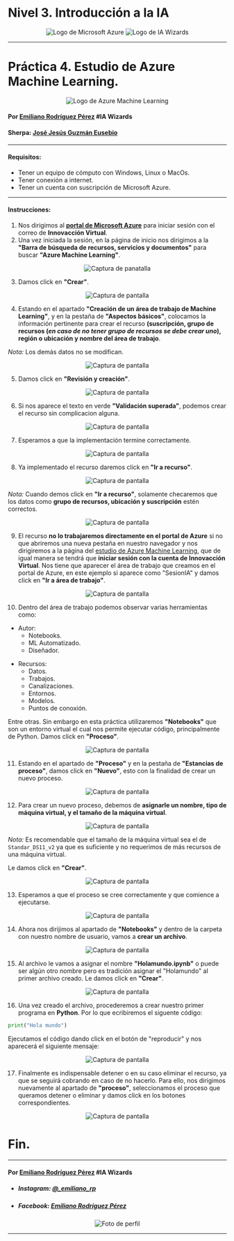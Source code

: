 # Nivel 3. Introducción a la IA
<center>

![Logo de Microsoft Azure](Imágenes/Microsoft_Azure.svg.png) ![Logo de IA Wizards](Imágenes/logocomunidad2.png)

</center>

---
# Práctica 4. Estudio de Azure Machine Learning.
<center>

![Logo de Azure Machine Learning](Imágenes/Azure-Machine-Learning.png)

</center>

#### Por [Emiliano Rodríguez Pérez](https://github.com/Emiliano-RP) #IA Wizards
#### Sherpa: [José Jesús Guzmán Eusebio](https://github.com/josejesusguzman)
---
#### Requisitos:
- Tener un equipo de cómputo con Windows, Linux o MacOs.
- Tener conexión a internet.
- Tener un cuenta con suscripción de Microsoft Azure.
---
#### Instrucciones:
1.  Nos dirigimos al **[portal de Microsoft Azure](https://portal.azure.com/#home)** para iniciar sesión con el correo de **Innovacción Virtual**.
2. Una vez iniciada la sesión, en la página de inicio nos dirigimos a la **"Barra de búsqueda de recursos, servicios y documentos"** para buscar **"Azure Machine Learning"**. 
<center>

![Captura de panatalla](Imágenes/Captura-de-pantalla-1.png)

</center>

3.  Damos click en **"Crear"**.
<center>

![Captura de pantalla](Imágenes/Captura-de-pantalla-2.png)

</center>

4. Estando en el apartado **"Creación de un área de trabajo de Machine Learning"**, y en la pestaña de **"Aspectos básicos"**, colocamos la información pertinente para crear el recurso **(suscripción, grupo de recursos (*en caso de no tener grupo de recursos se debe crear uno*), región o ubicación y nombre del área de trabajo**.

*Nota:* Los demás datos no se modifican.
<center>

![Captura de pantalla](Imágenes/Captura-de-pantalla-3.png)

</center>

5. Damos click en **"Revisión y creación"**.
<center>

![Captura de pantalla](Imágenes/Captura-de-pantalla-4.png)

</center>

6. Si nos aparece el texto en verde **"Validación superada"**, podemos crear el recurso sin complicacion alguna.
<center>

![Captura de pantalla](Imágenes/Captura-de-pantalla-5.png)

</center>

7. Esperamos a que la implementación termine correctamente.
<center>

![Captura de pantalla](Imágenes/Captura-de-pantalla-6.png)

</center>

8. Ya implementado el recurso daremos click en **"Ir a recurso"**.
<center>

![Captura de pantalla](Imágenes/Captura-de-pantalla-7.png)

</center>

*Nota:* Cuando demos click en **"Ir a recurso"**, solamente checaremos que los datos como **grupo de recursos, ubicación y suscripción** estén correctos.
<center>

![Captura de pantalla](Imágenes/Captura-de-pantalla-8.png)

</center>

9. El recurso **no lo trabajaremos directamente en el portal de Azure** si no que abriremos una nueva pestaña en nuestro navegador y nos dirigiremos a la página del [estudio de Azure Machine Learning](https://ml.azure.com/home), que de igual manera se tendrá que **iniciar sesión con la cuenta de Innovacción Virtual**. Nos tiene que aparecer el área de trabajo que creamos en el portal de Azure, en este ejemplo si aparece como "SesionIA" y damos click en **"Ir a área de trabajo"**.
<center>

![Captura de pantalla](Imágenes/Captura-de-pantalla-9.png)

</center>

10. Dentro del área de trabajo podemos observar varias herramientas como:
* Autor:
    * Notebooks.
    * ML Automatizado.
    * Diseñador.
- Recursos:
    * Datos.
    * Trabajos.
    * Canalizaciones.
    * Entornos.
    * Modelos.
    * Puntos de conoxión.

Entre otras. Sin embargo en esta práctica utilizaremos **"Notebooks"** que son un entorno virtual el cual nos permite ejecutar código, principalmente de Python. Damos click en **"Proceso"**.
<center>

![Captura de pantalla](Imágenes/Captura-de-pantalla-10.png)

</center>

11. Estando en el apartado de **"Proceso"** y en la pestaña de **"Estancias de proceso"**, damos click en **"Nuevo"**, esto con la finalidad de crear un nuevo proceso.
<center>

![Captura de pantalla](Imágenes/Captura-de-pantalla-11.png)

</center>

12. Para crear un nuevo proceso, debemos de **asignarle un nombre, tipo de máquina virtual, y el tamaño de la máquina virtual**.
<center>

![Captura de pantalla](Imágenes/Captura-de-pantalla-12.png)

</center>

*Nota:* Es recomendable que el tamaño de la máquina virtual sea el de `Standar_DS11_v2` ya que es suficiente y no requerimos de más recursos de una máquina virtual.

Le damos click en **"Crear"**.

<center>

![Captura de pantalla](Imágenes/Captura-de-pantalla-13.png)

</center>

13. Esperamos a que el proceso se cree correctamente y que comience a ejecutarse.
<center>

![Captura de pantalla](Imágenes/Captura-de-pantalla-14.png)

</center>

14. Ahora nos dirijimos al apartado de **"Notebooks"** y dentro de la carpeta con nuestro nombre de usuario, vamos a **crear un archivo**.
<center>

![Captura de pantalla](Imágenes/Captura-de-pantalla-15.png)

</center>

15. Al archivo le vamos a asignar el nombre **"Holamundo.ipynb"** o puede ser algún otro nombre pero es tradición asignar el "Holamundo" al primer archivo creado. Le damos click en **"Crear"**.
<center>

![Captura de pantalla](Imágenes/Captura-de-pantalla-16.png)

</center>

16. Una vez creado el archivo, procederemos a crear nuestro primer programa en **Python**. Por lo que ecribiremos el siguente código:

```python
print("Hola mundo")
```
Ejecutamos el código dando click en el botón de "reproducir" y nos aparecerá el siguiente mensaje:
<center>

![Captura de pantalla](Imágenes/Captura-de-pantalla-17.png)

</center>

17. Finalmente es indispensable detener o en su caso eliminar el recurso, ya que se seguirá cobrando en caso de no hacerlo. Para ello, nos dirigimos nuevamente al apartado de **"proceso"**, seleccionamos el proceso que queramos detener o eliminar y damos click en los botones correspondientes.
<center>

![Captura de pantalla](Imágenes/Captura-de-pantalla-18.png)

</center>

# Fin.
---
#### Por [Emiliano Rodríguez Pérez](https://github.com/Emiliano-RP) #IA Wizards
- ##### Instagram: [@_emiliano_rp](https://www.instagram.com/_emiliano_rp/)
- ##### Facebook: [Emiliano Rodríguez Pérez](https://www.facebook.com/emiliano.rodriguezperez.94/)

<center>

![Foto de perfil](Imágenes/278746422_4751667654943452_7532415140118527715_n.jpeg)

</center>

---


